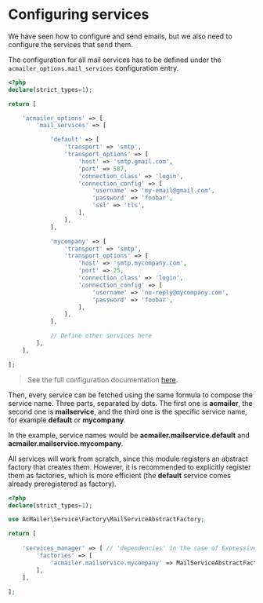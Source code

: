 # Configuring services

We have seen how to configure and send emails, but we also need to configure the services that send them.

The configuration for all mail services has to be defined under the `acmailer_options.mail_services` configuration entry.

```php
<?php
declare(strict_types=1);

return [

    'acmailer_options' => [
        'mail_services' => [

            'default' => [
                'transport' => 'smtp',
                'transport_options' => [
                    'host' => 'smtp.gmail.com',
                    'port' => 587,
                    'connection_class' => 'login',
                    'connection_config' => [
                        'username' => 'my-email@gmail.com',
                        'password' => 'foobar',
                        'ssl' => 'tls',
                    ],
                ],
            ],

            'mycompany' => [
                'transport' => 'smtp',
                'transport_options' => [
                    'host' => 'smtp.mycompany.com',
                    'port' => 25,
                    'connection_class' => 'login',
                    'connection_config' => [
                        'username' => 'no-reply@mycompany.com',
                        'password' => 'foobar',
                    ],
                ],
            ],

            // Define other services here
        ],
    ],

];
```

> See the full configuration documentation [here](/configuration-options).

Then, every service can be fetched using the same formula to compose the service name. Three parts, separated by dots. The first one is **acmailer**, the second one is **mailservice**, and the third one is the specific service name, for example **default** or **mycompany**.

In the example, service names would be **acmailer.mailservice.default** and **acmailer.mailservice.mycompany**.

All services will work from scratch, since this module registers an abstract factory that creates them. However, it is recommended to explicitly register them as factories, which is more efficient (the **default** service comes already preregistered as factory).

```php
<?php
declare(strict_types=1);

use AcMailer\Service\Factory\MailServiceAbstractFactory;

return [
    
    'services_manager' => [ // 'dependencies' in the case of Expressive
        'factories' => [
            'acmailer.mailservice.mycompany' => MailServiceAbstractFactory::class,
        ],
    ],
    
];
```
